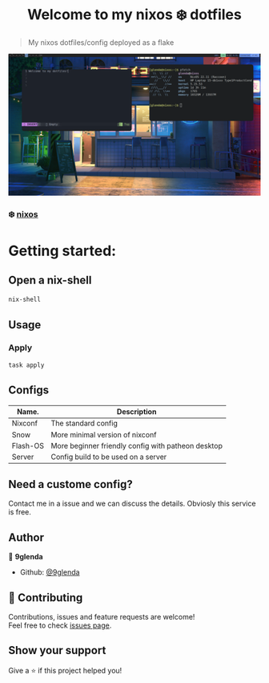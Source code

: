 <h1 align="center">Welcome to my nixos ❄️ dotfiles </h1>
<p>
</p>

> My nixos dotfiles/config deployed as a flake
<img title="screenshot" alt="rice" src="/images/screenshot1.png">

### ❄️ [nixos](https://nixos.org/)

# Getting started:
## Open a nix-shell 
```sh
nix-shell
```
## Usage
### Apply

```sh
task apply
```
## Configs

| Name.       | Description |
| ----------- | ----------- |
| Nixconf     | The standard config |
| Snow   | More minimal version of nixconf        |
| Flash-OS | More beginner friendly config with patheon desktop |
| Server | Config build to be used on a server |
## Need a custome config?
Contact me in a issue and we can discuss the details. Obviosly this service is free.
## Author

👤 **9glenda**

* Github: [@9glenda](https://github.com/9glenda)

## 🤝 Contributing

Contributions, issues and feature requests are welcome!<br />Feel free to check [issues page](https://github.com/9glenda/dotfiles/issues). 

## Show your support

Give a ⭐️ if this project helped you!
